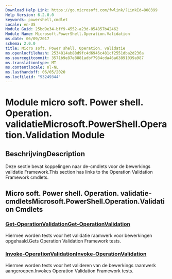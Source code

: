 ```yaml
---
Download Help Link: https://go.microsoft.com/fwlink/?LinkId=808399
Help Version: 6.2.0.0
keywords: powershell,cmdlet
Locale: en-US
Module Guid: 25bd9e34-bff9-4552-a23d-854857b42462
Module Name: Microsoft.PowerShell.Operation.Validation
ms.date: 06/09/2017
schema: 2.0.0
title: Micro soft. Power shell. Operation. validatie
ms.openlocfilehash: 2534814ab88d9fc4d6946c481cf2551dba2d236a
ms.sourcegitcommit: 3571b9e87e8881adbf7984cda46a63891039a987
ms.translationtype: MT
ms.contentlocale: nl-NL
ms.lasthandoff: 06/05/2020
ms.locfileid: "93249344"
---
```

# <span data-ttu-id="d76d7-103">Module micro soft. Power shell. Operation. validatie</span><span class="sxs-lookup"><span data-stu-id="d76d7-103">Microsoft.PowerShell.Operation.Validation Module</span></span>

## <span data-ttu-id="d76d7-104">Beschrijving</span><span class="sxs-lookup"><span data-stu-id="d76d7-104">Description</span></span>

<span data-ttu-id="d76d7-105">Deze sectie bevat koppelingen naar de-cmdlets voor de bewerkings validatie Framework.</span><span class="sxs-lookup"><span data-stu-id="d76d7-105">This section has links to the Operation Validation Framework cmdlets.</span></span>

## <span data-ttu-id="d76d7-106">Micro soft. Power shell. Operation. validatie-cmdlets</span><span class="sxs-lookup"><span data-stu-id="d76d7-106">Microsoft.PowerShell.Operation.Validation Cmdlets</span></span>

### [<span data-ttu-id="d76d7-107">Get-OperationValidation</span><span class="sxs-lookup"><span data-stu-id="d76d7-107">Get-OperationValidation</span></span>](Get-OperationValidation.md)
<span data-ttu-id="d76d7-108">Hiermee worden tests voor het validatie raamwerk voor bewerkingen opgehaald.</span><span class="sxs-lookup"><span data-stu-id="d76d7-108">Gets Operation Validation Framework tests.</span></span>

### [<span data-ttu-id="d76d7-109">Invoke-OperationValidation</span><span class="sxs-lookup"><span data-stu-id="d76d7-109">Invoke-OperationValidation</span></span>](Invoke-OperationValidation.md)
<span data-ttu-id="d76d7-110">Hiermee worden tests voor het valideren van de bewerkings raamwerk aangeroepen.</span><span class="sxs-lookup"><span data-stu-id="d76d7-110">Invokes Operation Validation Framework tests.</span></span>
